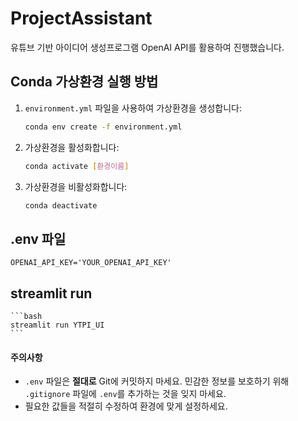 # ProjectAssistant
유튜브 기반 아이디어 생성프로그램
OpenAI API를 활용하여 진행했습니다.

## Conda 가상환경 실행 방법

1. `environment.yml` 파일을 사용하여 가상환경을 생성합니다:
    ```bash
    conda env create -f environment.yml
    ```

2. 가상환경을 활성화합니다:
    ```bash
    conda activate [환경이름]
    ```

3. 가상환경을 비활성화합니다:
    ```bash
    conda deactivate
    ```

## .env 파일     
    OPENAI_API_KEY='YOUR_OPENAI_API_KEY'
   
## streamlit run
    ```bash
    streamlit run YTPI_UI
    ```    
#### 주의사항
- `.env` 파일은 **절대로** Git에 커밋하지 마세요. 민감한 정보를 보호하기 위해 `.gitignore` 파일에 `.env`를 추가하는 것을 잊지 마세요.
- 필요한 값들을 적절히 수정하여 환경에 맞게 설정하세요.
